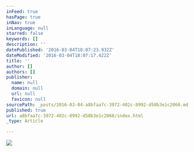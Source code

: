 ```yaml
---
inFeed: true
hasPage: true
inNav: true
inLanguage: null
starred: false
keywords: []
description: ''
datePublished: '2016-03-04T18:07:23.932Z'
dateModified: '2016-03-04T18:07:17.422Z'
title: ''
author: []
authors: []
publisher:
  name: null
  domain: null
  url: null
  favicon: null
sourcePath: _posts/2016-03-04-a8bfaa7c-3972-402c-8992-d58b3e1c2060.md
published: true
url: a8bfaa7c-3972-402c-8992-d58b3e1c2060/index.html
_type: Article

---
```

![](https://the-grid-user-content.s3-us-west-2.amazonaws.com/e210faf7-5132-486b-a6df-7dc2278f4686.jpg)
